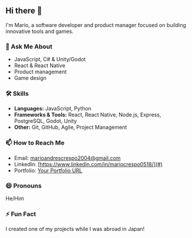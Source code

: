 ## Hi there 👋

I'm Mario, a software developer and product manager focused on building innovative tools and games.

### 💬 Ask Me About
- JavaScript, C# & Unity/Godot  
- React & React Native  
- Product management  
- Game design

### 🛠 Skills
- **Languages:** JavaScript, Python
- **Frameworks & Tools:** React, React Native, Node.js, Express, PostgreSQL, Godot, Unity  
- **Other:** Git, GitHub, Agile, Project Management

### 📫 How to Reach Me
- Email: [marioandrescrespo2004@gmail.com](#)
- LinkedIn: [https://www.linkedin.com/in/mariocrespo0518/](#)
- Portfolio: [Your Portfolio URL](#)

### 😄 Pronouns
He/Him

### ⚡ Fun Fact
I created one of my projects while I was abroad in Japan!


